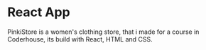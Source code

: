 # React App 

PinkiStore is a women's clothing store, that i made for a course in Coderhouse, its build with React, HTML and CSS.

